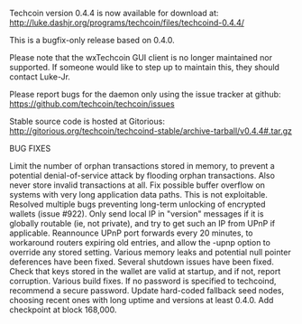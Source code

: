 Techcoin version 0.4.4 is now available for download at:
http://luke.dashjr.org/programs/techcoin/files/techcoind-0.4.4/

This is a bugfix-only release based on 0.4.0.

Please note that the wxTechcoin GUI client is no longer maintained nor supported. If someone would like to step up to maintain this, they should contact Luke-Jr.

Please report bugs for the daemon only using the issue tracker at github:
https://github.com/techcoin/techcoin/issues

Stable source code is hosted at Gitorious:
http://gitorious.org/techcoin/techcoind-stable/archive-tarball/v0.4.4#.tar.gz

BUG FIXES

Limit the number of orphan transactions stored in memory, to prevent a potential denial-of-service attack by flooding orphan transactions. Also never store invalid transactions at all.
Fix possible buffer overflow on systems with very long application data paths. This is not exploitable.
Resolved multiple bugs preventing long-term unlocking of encrypted wallets (issue #922).
Only send local IP in "version" messages if it is globally routable (ie, not private), and try to get such an IP from UPnP if applicable.
Reannounce UPnP port forwards every 20 minutes, to workaround routers expiring old entries, and allow the -upnp option to override any stored setting.
Various memory leaks and potential null pointer deferences have been
fixed.
Several shutdown issues have been fixed.
Check that keys stored in the wallet are valid at startup, and if not,
report corruption.
Various build fixes.
If no password is specified to techcoind, recommend a secure password.
Update hard-coded fallback seed nodes, choosing recent ones with long uptime and versions at least 0.4.0.
Add checkpoint at block 168,000.

